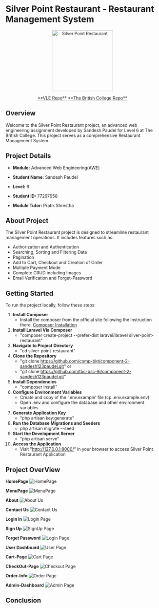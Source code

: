 # Silver Point Restaurant - Restaurant Management System

<p align="center"><a href="http://127.0.0.1:8000/" target="_blank"><img src="public/images/logo.svg" width="200" alt="Silver Point Restaurant"> </a></p>

<p align="center">
<a href="https://github.com/comp-bkt/component-2-sandesh123paudel/tree/master">**VLE Repo**</a>
<a href="https://github.com/tbc-bsc-l6/component-2-sandesh123paudel">**The British College Repo**</a>
</p>

## Overview

Welcome to the Silver Point Restaurant project, an advanced web engineering assignment developed by Sandesh Paudel for Level 6 at The British College. This project serves as a comprehensive Restaurant Management System.

## Project Details

- **Module:** Advanced Web Engineering(AWE)

- **Student Name:** Sandesh Paudel
- **Level:** 6
- **Student ID:** 77297958
- **Module Tutor:** Pratik Shrestha

## About Project

The Silver Point Restaurant project is designed to streamline restaurant management operations. It includes features such as:

- Authorization and  Authentication
- Searching, Sorting and Filtering Data
- Pagination
- Add to Cart, Checkout and Creation of Order
- Multiple Payment Mode
- Complete CRUD including Images
- Email Verification and Forget-Password

## Getting Started

To run the project locally, follow these steps:

1. **Install Composer**
    - Install the composer from the official site following the instruction there. [Composer Installation](https://getcomposer.org/download/)
2. **Install Laravel Via Composer**
    - "composer create-project --prefer-dist laravel/laravel silver-point-restaurant"
3. **Navigate to Project Directory**
    - "cd silver-point-restaurant"
4. **Clone the Repository**
    - "git clone https://github.com/comp-bkt/component-2-sandesh123paudel.git"
    or
    - "git clone https://github.com/tbc-bsc-l6/component-2-sandesh123paudel.git"  
5. **Install Dependencies**
    - "composer install"
6. **Configure Environment Variables**
    - Create and copy of the '.env.example' file (cp .env.example.env)
    - Open .env and configure the database and other environment variables
7. **Generate Application Key**
    - "php artisan key:generate"
8. **Run the Database Migrations and Seeders**
    - php artisan migrate --seed
9. **Start the Development Server**
    - "php artisan serve"
10. **Access the Application**
    - Visit "http://127.0.0.1:8000/" in your browser to access Silver Point Restaurant Application

## Project OverView

**HomePage**
![HomePage](public/images/readme/homepage.jpeg)

**MenuPage**
![MenuPage](public/images/readme/menu.jpeg)

**About**
![About Us](public/images/readme/aboutus.jpeg)

**Contact Us**
![Contact Us](public/images/readme/contact.jpeg)

**Login In**
![Login Page](public/images/readme/login.jpeg)

**Sign Up**
![SignUp Page](public/images/readme/signup.jpeg)

**Forget Password**
![Login Page](public/images/readme/forget-password.jpeg)

**User Dashboard**
![User Page](public/images/readme/user-dashboard.jpeg)

**Cart-Page**
![Cart Page](public/images/readme/cart.jpeg)

**CheckOut-Page**
![Checkout Page](public/images/readme/checkout.jpeg)

**Order-Info**
![Order Page](public/images/readme/user-order.jpeg)

**Admin-Dashboard**
![Admin Page](public/images/readme/admin-dashboard.jpeg)



## Conclusion